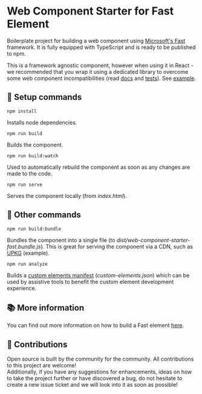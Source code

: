 # Web Component Starter for Fast Element

Boilerplate project for building a web component using [Microsoft's Fast](https://www.fast.design/) framework. It is fully equipped with TypeScript and is ready to be published to npm.

This is a framework agnostic component, however when using it in React - we recommended that you wrap it using a dedicated library to overcome some web component incompatibilities (read [docs](https://reactjs.org/docs/web-components.html) and [tests](https://custom-elements-everywhere.com/)). See [example](https://github.com/lit/lit/tree/main/packages/labs/react).

## :rocket: Setup commands

```npm install```

Installs node dependencies.

```npm run build```

Builds the component.

```npm run build:watch```

Used to automatically rebuild the component as soon as any changes are made to the code.

```npm run serve```

Serves the component locally (from _index.html_).


## :construction_worker: Other commands

```npm run build:bundle```

Bundles the component into a single file (to _dist/web-component-starter-fast.bundle.js_). This is great for serving the component via a CDN, such as [UPKG](https://unpkg.com/) (example).

```npm run analyze```

Builds a [custom elements manifest](https://github.com/webcomponents/custom-elements-manifest) (_custom-elements.json_) which can be used by assistive tools to benefit the custom element development experience.

## :books: More information

You can find out more information on how to build a Fast element [here](https://www.fast.design/docs/fast-element/getting-started/).

## :yellow_heart: Contributions

Open source is built by the community for the community. All contributions to this project are welcome!
<br> Additionally, if you have any suggestions for enhancements, ideas on how to take the project further or have discovered a bug, do not hesitate to create a new issue ticket and we will look into it as soon as possible!